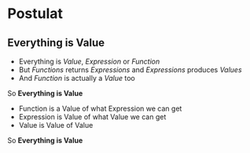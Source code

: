 # Postulat

## Everything is Value

* Everything is *Value*, *Expression* or *Function*
* But *Functions* returns *Expressions* and *Expressions* produces *Values*
* And *Function* is actually a *Value* too

So **Everything is Value**

* Function is a Value of what Expression we can get
* Expression is Value of what Value we can get
* Value is Value of Value

So **Everything is Value**
